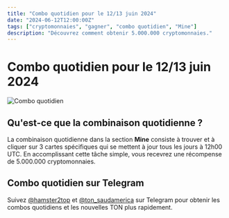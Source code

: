 ```yaml
---
title: "Combo quotidien pour le 12/13 juin 2024"
date: "2024-06-12T12:00:00Z"
tags: ["cryptomonnaies", "gagner", "combo quotidien", "Mine"]
description: "Découvrez comment obtenir 5.000.000 cryptomonnaies."
---
```


# Combo quotidien pour le 12/13 juin 2024

<img src="/combo12.jpeg" alt="Combo quotidien" style="max-width: 100%; height: auto;" style="cursor: pointer;" />

## Qu'est-ce que la combinaison quotidienne ?

La combinaison quotidienne dans la section **Mine** consiste à trouver et à cliquer sur 3 cartes spécifiques qui se mettent à jour tous les jours à 12h00 UTC. En accomplissant cette tâche simple, vous recevrez une récompense de 5.000.000 cryptomonnaies.

## Combo quotidien sur Telegram

Suivez [@hamster2top](https://t.me/hamster2top/) et [@ton_saudamerica](https://t.me/ton_saudamerica/) sur Telegram pour obtenir les combos quotidiens et les nouvelles TON plus rapidement.